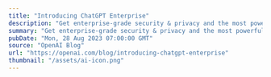 ```yaml
---
title: "Introducing ChatGPT Enterprise"
description: "Get enterprise-grade security & privacy and the most powerful version of ChatGPT yet."
summary: "Get enterprise-grade security & privacy and the most powerful version of ChatGPT yet."
pubDate: "Mon, 28 Aug 2023 07:00:00 GMT"
source: "OpenAI Blog"
url: "https://openai.com/blog/introducing-chatgpt-enterprise"
thumbnail: "/assets/ai-icon.png"
---
```


